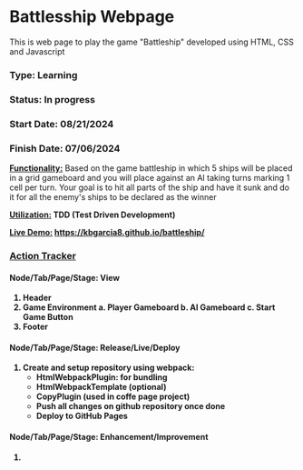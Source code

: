 # Battlesship Webpage
This is web page to play the game "Battleship" developed using HTML, CSS and Javascript
### Type: Learning
### Status: In progress
### Start Date: 08/21/2024
### Finish Date: 07/06/2024

<u><b>Functionality:</u></b> Based on the game battleship in which 5 ships will be placed in a grid gameboard and you will place against an AI taking turns marking 1 cell per turn. Your goal is to hit all parts of the ship and have it sunk and do it for all the enemy's ships to be declared as the winner

<u><b>Utilization:</u><b> TDD (Test Driven Development)

<u><b>Live Demo:</u></b> https://kbgarcia8.github.io/battleship/

### <u>Action Tracker</u>

#### Node/Tab/Page/Stage: View
1. Header
2. Game Environment
    a. Player Gameboard
    b. AI Gameboard
    c. Start Game Button
3. Footer

#### Node/Tab/Page/Stage: Release/Live/Deploy
1. Create and setup repository using webpack:
    - HtmlWebpackPlugin: for bundling
    - HtmlWebpackTemplate (optional)
    - CopyPlugin (used in coffe page project)
    - Push all changes on github repository once done
    - Deploy to GitHub Pages
    
#### Node/Tab/Page/Stage: Enhancement/Improvement
1. 
